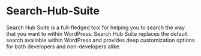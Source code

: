 # Search-Hub-Suite
Search Hub Suite is a full-fledged tool for helping you to search the way that you want to within WordPress. Search Hub Suite replaces the default search available within WordPress and provides deep customization options for both developers and non-developers alike.
